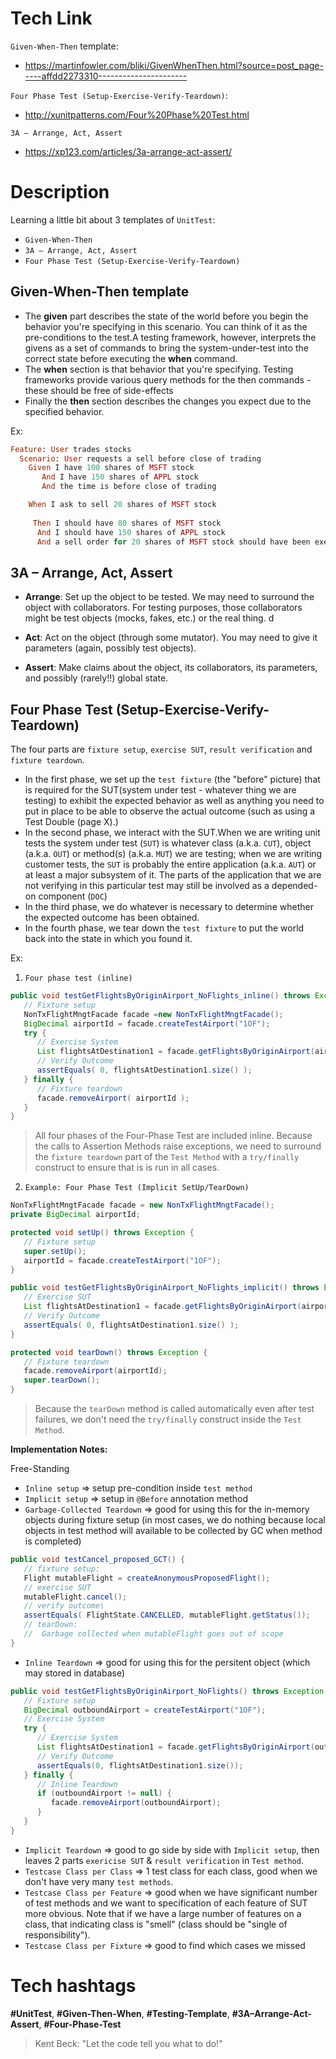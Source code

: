 # Tech Link
`Given-When-Then` template:
- https://martinfowler.com/bliki/GivenWhenThen.html?source=post_page-----affdd2273310----------------------

`Four Phase Test (Setup-Exercise-Verify-Teardown)`:
- http://xunitpatterns.com/Four%20Phase%20Test.html 

`3A – Arrange, Act, Assert`
- https://xp123.com/articles/3a-arrange-act-assert/
# Description

Learning a little bit about 3 templates of `UnitTest`:
- `Given-When-Then`
- `3A – Arrange, Act, Assert`
- `Four Phase Test (Setup-Exercise-Verify-Teardown)`

## Given-When-Then template

- The **given** part describes the state of the world before you begin the behavior you're specifying in this scenario. You can think of it as the pre-conditions to the test.A testing framework, however, interprets the givens as a set of commands to bring the system-under-test into the correct state before executing the **when** command.
- The **when** section is that behavior that you're specifying. Testing frameworks provide various query methods for the then commands - these should be free of side-effects
- Finally the **then** section describes the changes you expect due to the specified behavior.

Ex:
```ruby
Feature: User trades stocks
  Scenario: User requests a sell before close of trading
    Given I have 100 shares of MSFT stock
       And I have 150 shares of APPL stock
       And the time is before close of trading

    When I ask to sell 20 shares of MSFT stock
     
     Then I should have 80 shares of MSFT stock
      And I should have 150 shares of APPL stock
      And a sell order for 20 shares of MSFT stock should have been executed
```
## 3A – Arrange, Act, Assert

- **Arrange**: Set up the object to be tested. We may need to surround the object with collaborators. For testing purposes, those collaborators might be test objects (mocks, fakes, etc.) or the real thing.
d
- **Act**: Act on the object (through some mutator). You may need to give it parameters (again, possibly test objects).

- **Assert**: Make claims about the object, its collaborators, its parameters, and possibly (rarely!!) global state. 

## Four Phase Test (Setup-Exercise-Verify-Teardown)
The four parts are `fixture setup`, `exercise SUT`, `result verification` and `fixture teardown`.
- In the first phase, we set up the `test fixture` (the "before" picture) that is required for the SUT(system under test - whatever thing we are testing) to exhibit the expected behavior as well as anything you need to put in place to be able to observe the actual outcome (such as using a Test Double (page X).)
- In the second phase, we interact with the SUT.When we are writing unit tests the system under test (`SUT`) is whatever class (a.k.a. `CUT`), object (a.k.a. `OUT`) or method(s) (a.k.a. `MUT`) we are testing; when we are writing customer tests, the `SUT` is probably the entire application (a.k.a. `AUT`) or at least a major subsystem of it. The parts of the application that we are not verifying in this particular test may still be involved as a depended-on component (`DOC`) 
- In the third phase, we do whatever is necessary to determine whether the expected outcome has been obtained.
- In the fourth phase, we tear down the `test fixture` to put the world back into the state in which you found it.

Ex:

1. `Four phase test (inline)`
```java
public void testGetFlightsByOriginAirport_NoFlights_inline() throws Exception {
   // Fixture setup
   NonTxFlightMngtFacade facade =new NonTxFlightMngtFacade();
   BigDecimal airportId = facade.createTestAirport("1OF");
   try {
      // Exercise System
      List flightsAtDestination1 = facade.getFlightsByOriginAirport(airportId);
      // Verify Outcome
      assertEquals( 0, flightsAtDestination1.size() );
   } finally {
      // Fixture teardown
      facade.removeAirport( airportId );
   }
}
```
> All four phases of the Four-Phase Test are included inline. Because the calls to Assertion Methods raise exceptions, we need to surround the `fixture teardown` part of the `Test Method` with a `try/finally` construct to ensure that is is run in all cases.

2. `Example: Four Phase Test (Implicit SetUp/TearDown)`
```Java
NonTxFlightMngtFacade facade = new NonTxFlightMngtFacade();
private BigDecimal airportId;

protected void setUp() throws Exception {
   // Fixture setup
   super.setUp();
   airportId = facade.createTestAirport("1OF");
}

public void testGetFlightsByOriginAirport_NoFlights_implicit() throws Exception {
   // Exercise SUT
   List flightsAtDestination1 = facade.getFlightsByOriginAirport(airportId);
   // Verify Outcome
   assertEquals( 0, flightsAtDestination1.size() );
}   

protected void tearDown() throws Exception {
   // Fixture teardown
   facade.removeAirport(airportId);
   super.tearDown();
}
```
> Because the `tearDown` method is called automatically even after test failures, we don't need the `try/finally` construct inside the `Test Method`.

**Implementation Notes:**

Free-Standing 

- `Inline setup` => setup pre-condition inside `test method`
- `Implicit setup` => setup in `@Before` annotation method
- `Garbage-Collected Teardown` => good for using this for the in-memory objects during fixture setup (in most cases, we do nothing because local objects in test method will available to be collected by GC when method is completed)
```java
public void testCancel_proposed_GCT() {
   // fixture setup:
   Flight mutableFlight = createAnonymousProposedFlight();
   // exercise SUT
   mutableFlight.cancel();
   // verify outcome\
   assertEquals( FlightState.CANCELLED, mutableFlight.getStatus());
   // tearDown:
   //  Garbage collected when mutableFlight goes out of scope
}
```
- `Inline Teardown` => good for using this for the persitent object (which may stored in database)
```java
public void testGetFlightsByOriginAirport_NoFlights() throws Exception {
   // Fixture setup
   BigDecimal outboundAirport = createTestAirport("1OF");
   // Exercise System
   try {
      // Exercise System
      List flightsAtDestination1 = facade.getFlightsByOriginAirport(outboundAirport);
      // Verify Outcome
      assertEquals(0, flightsAtDestination1.size());
   } finally {
      // Inline Teardown
      if (outboundAirport != null) {
         facade.removeAirport(outboundAirport);
      }
   }
}
```
- `Implicit Teardown` => good to go side by side with `Implicit setup`, then leaves 2 parts `exericise SUT` & `result verification` in `Test method`.
- `Testcase Class per Class` => 1 test class for each class, good when we don't have very many `test methods`.
- `Testcase Class per Feature` => good when we have significant number of test methods and we want to specification of each feature of SUT more obvious. Note that if we have a large number of features on a class, that indicating class is "smell" (class should be "single of responsibility").
- `Testcase Class per Fixture` => good to find which cases we missed

# Tech hashtags
**#UnitTest**, **#Given-Then-When**, **#Testing-Template**, **#3A–Arrange-Act-Assert**, **#Four-Phase-Test**

> Kent Beck: "Let the code tell you what to do!"
